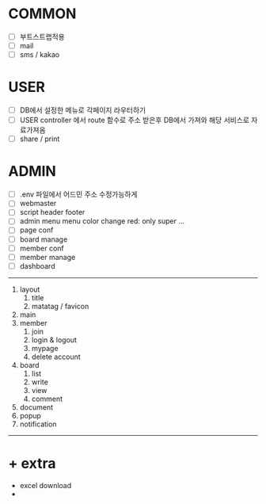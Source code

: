 # COMMON
- [ ] 부트스트랩적용
- [ ] mail
- [ ] sms / kakao

# USER
- [ ] DB에서 설정한 메뉴로 각페이지 라우터하기
- [ ] USER controller 에서 route 함수로 주소 받은후 DB에서 가져와 해당 서비스로 자료가져옴
- [ ] share / print

# ADMIN
- [ ] .env 파일에서 어드민 주소 수정가능하게
- [ ] webmaster
- [ ] script header footer
- [ ] admin menu menu color change red: only super ...
- [ ] page conf
- [ ] board manage
- [ ] member conf
- [ ] member manage
- [ ] dashboard

---
1. layout
   1. title
   2. matatag / favicon
2. main
3. member
   1. join
   2. login & logout
   3. mypage
   4. delete account
4. board
   1. list
   2. write
   3. view
   4. comment
5. document
6. popup
7. notification

---
# + extra
* excel download
* 
